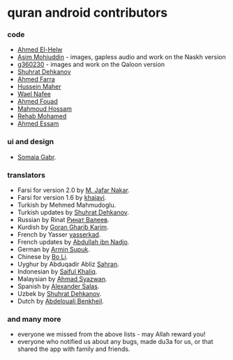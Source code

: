 quran android contributors
==========================

### code

* [Ahmed El-Helw](https://twitter.com/ahmedre)
* [Asim Mohiuddin](https://github.com/asimmohiuddin) - images, gapless audio
    and work on the Naskh version
* [g360230](https://github.com/g360230) - images and work on the Qaloon
    version
* [Shuhrat Dehkanov](http://github.com/ozbek)
* [Ahmed Farra](http://github.com/afarra)
* [Hussein Maher](http://twitter.com/husseinmaher)
* [Wael Nafee](http://twitter.com/wnafee)
* [Ahmed Fouad](http://twitter.com/fo2ad)
* [Mahmoud Hossam](http://github.com/mahmoudhossam)
* [Rehab Mohamed](http://twitter.com/hams_rrr)
* [Ahmed Essam](http://twitter.com/neo_4583)

### ui and design
* [Somaia Gabr](http://twitter.com/somaiagabr).

### translators

* Farsi for version 2.0 by [M. Jafar Nakar](https://github.com/mjnanakar).
* Farsi for version 1.6 by [khajavi](http://github.com/khajavi).
* Turkish by Mehmed Mahmudoglu.
* Turkish updates by [Shuhrat Dehkanov](http://github.com/ozbek).
* Russian by Rinat [Ринат Валеев](https://github.com/Valey).
* Kurdish by [Goran Gharib Karim](https://github.com/GorranKurd).
* French by Yasser [yasserkad](http://github.com/yasserkad).
* French updates by [Abdullah ibn Nadjo](https://github.com/abdullahibnnadjo).
* German by [Armin Supuk](http://github.com/ArminSupuk).
* Chinese by [Bo Li](http://twitter.com/liboat).
* Uyghur by Abduqadir Abliz [Sahran](http://github.com/Sahran).
* Indonesian by [Saiful Khaliq](http://twitter.com/saifious).
* Malaysian by [Ahmad Syazwan](https://github.com/asyazwan).
* Spanish by [Alexander Salas](https://github.com/alexsalas).
* Uzbek by [Shuhrat Dehkanov](https://github.com/ozbek").
* Dutch by [Abdelouali Benkheil](https://github.com/abdelouali").


### and many more
* everyone we missed from the above lists - may Allah reward you!
* everyone who notified us about any bugs, made du3a for us, or that shared the app with family and friends.
